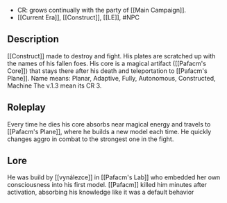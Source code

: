 - CR: grows continually with the party of [[Main Campaign]].
- [[Current Era]], [[Construct]], [[LE]], #NPC
## Description
[[Construct]] made to destroy and fight. His plates are scratched up with the names of his fallen foes. His core is a magical artifact ([[Pafacm's Core]]) that stays there after his death and teleportation to [[Pafacm's Plane]].
Name means: Planar, Adaptive, Fully, Autonomous, Constructed, Machine
The v.1.3 mean its CR 3.
## Roleplay
Every time he dies his core absorbs near magical energy and travels to [[Pafacm's Plane]], where he builds a new model each time. 
He quickly changes aggro in combat to the strongest one in the fight.
## Lore
He was build by [[vynálezce]] in [[Pafacm's Lab]] who embedded her own consciousness into his first model. [[Pafacm]] killed him minutes after activation, absorbing his knowledge like it was a default behavior